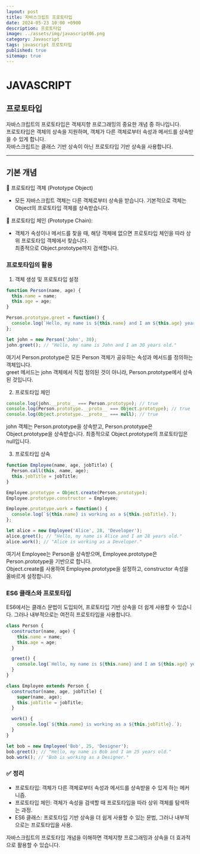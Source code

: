 ```yaml
---
layout: post
title: 자바스크립트 프로토타입
date: 2024-05-23 10:00 +0900
description: 프로토타입
image: ../assets/img/javascript06.png
category: Javascript
tags: javascript 프로토타입
published: true
sitemap: true
---
```


# JAVASCRIPT

## 프로토타입

자바스크립트의 프로토타입은 객체지향 프로그래밍의 중요한 개념 중 하나입니다.<br>
프로토타입은 객체의 상속을 지원하며, 객체가 다른 객체로부터 속성과 메서드를 상속받을 수 있게 합니다. <br>
자바스크립트는 클래스 기반 상속이 아닌 프로토타입 기반 상속을 사용합니다.

<hr />

## 기본 개념
📍 프로토타입 객체 (Prototype Object)
- 모든 자바스크립트 객체는 다른 객체로부터 상속을 받습니다. 기본적으로 객체는 Object의 프로토타입 객체를 상속받습니다.

📍 프로토타입 체인 (Prototype Chain):
- 객체가 속성이나 메서드를 찾을 때, 해당 객체에 없으면 프로토타입 체인을 따라 상위 프로토타입 객체에서 찾습니다.<br>
최종적으로 Object.prototype까지 검색합니다.

### 프로토타입의 활용

1. 객체 생성 및 프로토타입 설정

````javascript
function Person(name, age) {
  this.name = name;
  this.age = age;
}

Person.prototype.greet = function() {
  console.log(`Hello, my name is ${this.name} and I am ${this.age} years old.`);
};

let john = new Person('John', 30);
john.greet(); // "Hello, my name is John and I am 30 years old."
````
여기서 Person.prototype은 모든 Person 객체가 공유하는 속성과 메서드를 정의하는 객체입니다.<br>
greet 메서드는 john 객체에서 직접 정의된 것이 아니라, Person.prototype에서 상속된 것입니다.
<br>

2. 프로토타입 체인

````javascript
console.log(john.__proto__ === Person.prototype); // true
console.log(Person.prototype.__proto__ === Object.prototype); // true
console.log(Object.prototype.__proto__ === null); // true
````
john 객체는 Person.prototype을 상속받고, Person.prototype은 Object.prototype을 상속받습니다. 최종적으로 Object.prototype의 프로토타입은 null입니다.

3. 프로토타입 상속

````javascript
function Employee(name, age, jobTitle) {
  Person.call(this, name, age);
  this.jobTitle = jobTitle;
}

Employee.prototype = Object.create(Person.prototype);
Employee.prototype.constructor = Employee;

Employee.prototype.work = function() {
  console.log(`${this.name} is working as a ${this.jobTitle}.`);
};

let alice = new Employee('Alice', 28, 'Developer');
alice.greet(); // "Hello, my name is Alice and I am 28 years old."
alice.work(); // "Alice is working as a Developer."
````
여기서 Employee는 Person을 상속받으며, Employee.prototype은 Person.prototype을 기반으로 합니다.<br> Object.create를 사용하여 Employee.prototype을 설정하고, constructor 속성을 올바르게 설정합니다.<br>


### ES6 클래스와 프로토타입
ES6에서는 클래스 문법이 도입되어, 프로토타입 기반 상속을 더 쉽게 사용할 수 있습니다. 그러나 내부적으로는 여전히 프로토타입을 사용합니다.
````javascript
class Person {
  constructor(name, age) {
    this.name = name;
    this.age = age;
  }

  greet() {
    console.log(`Hello, my name is ${this.name} and I am ${this.age} years old.`);
  }
}

class Employee extends Person {
  constructor(name, age, jobTitle) {
    super(name, age);
    this.jobTitle = jobTitle;
  }

  work() {
    console.log(`${this.name} is working as a ${this.jobTitle}.`);
  }
}

let bob = new Employee('Bob', 25, 'Designer');
bob.greet(); // "Hello, my name is Bob and I am 25 years old."
bob.work(); // "Bob is working as a Designer."
````
### ✅ 정리
- 프로토타입: 객체가 다른 객체로부터 속성과 메서드를 상속받을 수 있게 하는 메커니즘.
- 프로토타입 체인: 객체가 속성을 검색할 때 프로토타입을 따라 상위 객체를 탐색하는 과정.
- ES6 클래스: 프로토타입 기반 상속을 더 쉽게 사용할 수 있는 문법, 그러나 내부적으로는 프로토타입을 사용.

자바스크립트의 프로토타입 개념을 이해하면 객체지향 프로그래밍과 상속을 더 효과적으로 활용할 수 있습니다.







